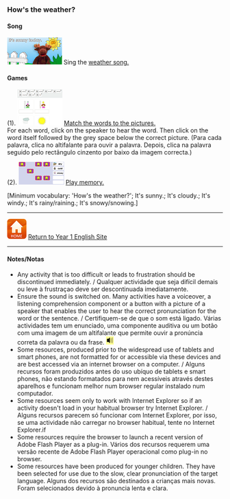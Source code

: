 ### How's the weather?

#### Song
[![mlwe](/images/mlwe.png)](https://www.youtube.com/watch?v=I8GeA3anPdo) Sing the [weather song.](https://www.youtube.com/watch?v=I8GeA3anPdo)  

#### Games
(1). [![bcwe1](/images/bcwe1.PNG)](https://learnenglishkids.britishcouncil.org/en/word-games/weather-1) [Match the words to the pictures.](https://learnenglishkids.britishcouncil.org/en/word-games/weather-1)  
For each word, click on the speaker to hear the word. Then click on the word itself followed by the grey space below the correct picture. (Para cada palavra, clica no altifalante para ouvir a palavra. Depois, clica na palavra seguido pelo rectângulo cinzento por baixo da imagem correcta.)

(2). [![weme](/images/weme.PNG)](https://www.kidslearningville.com/weather-vocabulary-esl-memory-game-for-beginners/) [Play memory.](https://www.kidslearningville.com/weather-vocabulary-esl-memory-game-for-beginners/)  

[Minimum vocabulary: 'How's the weather?'; It's sunny.; It's cloudy.; It's windy.; It's rainy/raining.; It's snowy/snowing.]

***
[![home](/images/home.PNG)](https://tangerina-pt.github.io/English/Year1) [Return to Year 1 English Site](https://tangerina-pt.github.io/English/Year1)

***

#### Notes/Notas
* Any activity that is too difficult or leads to frustration should be discontinued immediately. / Qualquer actividade que seja difícil demais ou leve à frustraçao deve ser descontinuada imediatamente.
* Ensure the sound is switched on. Many activities have a voiceover, a listening comprehension component or a button with a picture of a speaker that enables the user to hear the correct pronunciation for the word or the sentence. / Certifiquem-se de que o som está ligado. Várias actividades tem um enunciado, uma componente auditiva ou um botão com uma imagem de um altifalante que permite ouvir a pronúncia correta da palavra ou da frase. ![spkr2](/images/spkr2.PNG)
* Some resources, produced prior to the widespread use of tablets and smart phones, are not formatted for or accessible via these devices and are best accessed via an internet browser on a computer. / Alguns recursos foram produzidos antes do uso ubíquo de tablets e smart phones, não estando formatados para nem acessíveis através destes aparelhos e funcionam melhor num browser regular instalado num computador.
* Some resources seem only to work with Internet Explorer so if an activity doesn't load in your habitual browser try Internet Explorer. / Alguns recursos parecem só funcionar com Internet Explorer, por isso, se uma actividade não carregar no browser habitual, tente no Internet Explorer.if
* Some resources require the browser to launch a recent version of Adobe Flash Player as a plug-in. Vários dos recursos requerem uma versão recente de Adobe Flash Player operacional como plug-in no browser.
* Some resources have been produced for younger children. They have been selected for use due to the slow, clear pronunciation of the target language. Alguns dos recursos são destinados a crianças mais novas. Foram selecionados devido à pronuncia lenta e clara.
